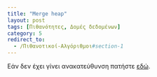 ```yaml
---
title: "Merge heap"
layout: post
tags: [Πιθανότητες, Δομές δεδομένων]
category: 5
redirect_to:
  - /Πιθανοτικοί-Αλγόριθμοι#section-1
---
```


Εάν δεν έχει γίνει ανακατεύθυνση πατήστε [εδώ](/Πιθανοτικοί-Αλγόριθμοι#section-1).
